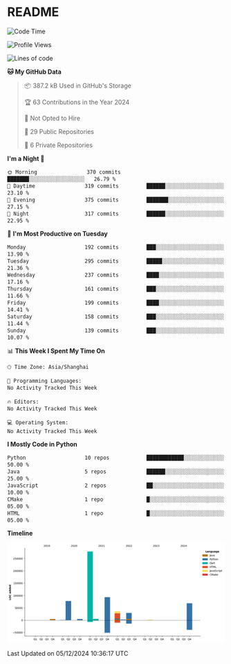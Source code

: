 # README

<!--START_SECTION:waka-->
![Code Time](http://img.shields.io/badge/Code%20Time-1%2C087%20hrs%2051%20mins-blue)

![Profile Views](http://img.shields.io/badge/Profile%20Views-28-blue)

![Lines of code](https://img.shields.io/badge/From%20Hello%20World%20I%27ve%20Written-599.3%20thousand%20lines%20of%20code-blue)

**🐱 My GitHub Data** 

> 📦 387.2 kB Used in GitHub's Storage 
 > 
> 🏆 63 Contributions in the Year 2024
 > 
> 🚫 Not Opted to Hire
 > 
> 📜 29 Public Repositories 
 > 
> 🔑 6 Private Repositories 
 > 
**I'm a Night 🦉** 

```text
🌞 Morning                370 commits         ███████░░░░░░░░░░░░░░░░░░   26.79 % 
🌆 Daytime                319 commits         ██████░░░░░░░░░░░░░░░░░░░   23.10 % 
🌃 Evening                375 commits         ███████░░░░░░░░░░░░░░░░░░   27.15 % 
🌙 Night                  317 commits         ██████░░░░░░░░░░░░░░░░░░░   22.95 % 
```
📅 **I'm Most Productive on Tuesday** 

```text
Monday                   192 commits         ███░░░░░░░░░░░░░░░░░░░░░░   13.90 % 
Tuesday                  295 commits         █████░░░░░░░░░░░░░░░░░░░░   21.36 % 
Wednesday                237 commits         ████░░░░░░░░░░░░░░░░░░░░░   17.16 % 
Thursday                 161 commits         ███░░░░░░░░░░░░░░░░░░░░░░   11.66 % 
Friday                   199 commits         ████░░░░░░░░░░░░░░░░░░░░░   14.41 % 
Saturday                 158 commits         ███░░░░░░░░░░░░░░░░░░░░░░   11.44 % 
Sunday                   139 commits         ███░░░░░░░░░░░░░░░░░░░░░░   10.07 % 
```


📊 **This Week I Spent My Time On** 

```text
🕑︎ Time Zone: Asia/Shanghai

💬 Programming Languages: 
No Activity Tracked This Week

🔥 Editors: 
No Activity Tracked This Week

💻 Operating System: 
No Activity Tracked This Week
```

**I Mostly Code in Python** 

```text
Python                   10 repos            ████████████░░░░░░░░░░░░░   50.00 % 
Java                     5 repos             ██████░░░░░░░░░░░░░░░░░░░   25.00 % 
JavaScript               2 repos             ██░░░░░░░░░░░░░░░░░░░░░░░   10.00 % 
CMake                    1 repo              █░░░░░░░░░░░░░░░░░░░░░░░░   05.00 % 
HTML                     1 repo              █░░░░░░░░░░░░░░░░░░░░░░░░   05.00 % 
```



**Timeline**

![Lines of Code chart](https://raw.githubusercontent.com/XeonHis/XeonHis/main/assets/bar_graph.png)


 Last Updated on 05/12/2024 10:36:17 UTC
<!--END_SECTION:waka-->
